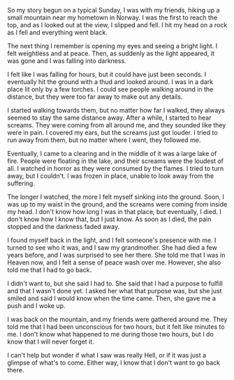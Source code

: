 So my story begun on a typical Sunday, I was with my friends, hiking up a small mountain near my hometown in Norway. I was the first to reach the top, and as I looked out at the view, I slipped and fell. I hit my head on a rock as I fell and everything went black. 

The next thing I remember is opening my eyes and seeing a bright light. I felt weightless and at peace. Then, as suddenly as the light appeared, it was gone and I was falling into darkness. 

I felt like I was falling for hours, but it could have just been seconds. I eventually hit the ground with a thud and looked around. I was in a dark place lit only by a few torches. I could see people walking around in the distance, but they were too far away to make out any details. 

I started walking towards them, but no matter how far I walked, they always seemed to stay the same distance away. After a while, I started to hear screams. They were coming from all around me, and they sounded like they were in pain. I covered my ears, but the screams just got louder. I tried to run away from them, but no matter where I went, they followed me. 

Eventually, I came to a clearing and in the middle of it was a large lake of fire. People were floating in the lake, and their screams were the loudest of all. I watched in horror as they were consumed by the flames. I tried to turn away, but I couldn't. I was frozen in place, unable to look away from the suffering. 

The longer I watched, the more I felt myself sinking into the ground. Soon, I was up to my waist in the ground, and the screams were coming from inside my head. I don't know how long I was in that place, but eventually, I died. I don't know how I know that, but I just know. As soon as I died, the pain stopped and the darkness faded away. 

I found myself back in the light, and I felt someone's presence with me. I turned to see who it was, and I saw my grandmother. She had died a few years before, and I was surprised to see her there. She told me that I was in Heaven now, and I felt a sense of peace wash over me. However, she also told me that I had to go back. 

I didn't want to, but she said I had to. She said that I had a purpose to fulfill and that I wasn't done yet. I asked her what that purpose was, but she just smiled and said I would know when the time came. Then, she gave me a push and I woke up. 

I was back on the mountain, and my friends were gathered around me. They told me that I had been unconscious for two hours, but it felt like minutes to me. I don't know what happened to me during those two hours, but I do know that I will never forget it. 

I can't help but wonder if what I saw was really Hell, or if it was just a glimpse of what's to come. Either way, I know that I don't want to go back there.